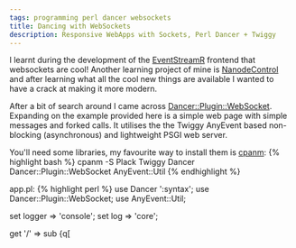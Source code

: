 ```yaml
---
tags: programming perl dancer websockets
title: Dancing with WebSockets
description: Responsive WebApps with Sockets, Perl Dancer + Twiggy
---
```


I learnt during the development of the [EventStreamR](https://github.com/plugorgau/eventstreamr) frontend that websockets are cool! Another learning project of mine is [NanodeControl](https://github.com/techman83/NanodeControl) and after learning what all the cool new things are available I wanted to have a crack at making it more modern.
<!--more-->

After a bit of search around I came across [Dancer::Plugin::WebSocket](http://search.cpan.org/~ironcamel/Dancer-Plugin-WebSocket-0.0100/lib/Dancer/Plugin/WebSocket.pm). Expanding on the example provided here is a simple web page with simple messages and forked calls. It utilises the the Twiggy AnyEvent based non-blocking (asynchronous) and lightweight PSGI web server.

You'll need some libraries, my favourite way to install them is [cpanm](http://search.cpan.org/~miyagawa/App-cpanminus-1.7001/lib/App/cpanminus.pm):
{% highlight bash %}
cpanm -S Plack Twiggy Dancer Dancer::Plugin::WebSocket AnyEvent::Util
{% endhighlight %}

app.pl:
{% highlight perl %}
use Dancer ':syntax';
use Dancer::Plugin::WebSocket;
use AnyEvent::Util;

set logger => 'console';
set log => 'core';

get '/' => sub {q[
    <html>
    <head>
    <script>
      var ws_path = "ws://localhost:5000/_hippie/ws";
      var socket = new WebSocket(ws_path);
      socket.onopen = function() {
          document.getElementById('conn-status').innerHTML = 'Connected';
      };
      socket.onmessage = function(e) {
          var data = JSON.parse(e.data);
          console.log(data);
          if (data.msg) {
            document.getElementById('content').innerHTML = data.msg;
            setTimeout(function() {
              document.getElementById('content').innerHTML = 'No current message';
            }, 5000);
          }
      };
      function send_msg(message) {
          socket.send(JSON.stringify({ msg: message }));
      }
      function get_long() {
        var xmlHttp = null;

        xmlHttp = new XMLHttpRequest();
        xmlHttp.open( "GET", '/long', false );
        xmlHttp.send( null );
        document.getElementById('content').innerHTML = 'Waiting...';
      }
    </script>
    </head>
    <body>
    Connection Status: <span id="conn-status"> Disconnected </span>
    <input value="Send Message" type=button onclick="send_msg('hello')" />
    <input value="Get Long Call" type=button onclick="get_long()" /><br>
    <span id="content"> No current message </span>
    </body>
    </html>
]};

get '/long' => sub {
    debug("Stations Called");
    fork_call {
      debug("Forking");
      sleep 5;
    } sub {
      my $data = 'Forked result!';
      ws_send $data;
      debug("Message Sent");
    };
    return;
};

dance;
{% endhighlight %}

Launch the script with plackup:
{% highlight bash %}
plackup -s Twiggy socket_dance.pl -p 5000
{% endhighlight %}

Browse to http://localhost:5000 and you should be greeted with a page. Press the buttons and watch the magic happen!

I did encounter issues with the latest version of chrome on page refreshes sending bad data crashing twiggy, looks like there are some [bug reports](https://github.com/miyagawa/Twiggy/pull/39) indirectly relating to it. However it does work on initial page load and seems to work correctly on firefox :-) 
